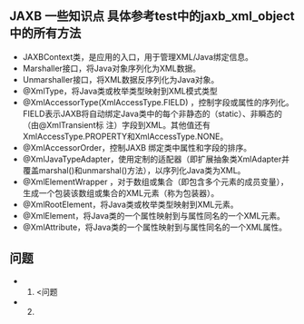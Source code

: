 ## JAXB 一些知识点 具体参考test中的<Strong>jaxb_xml_object</Strong>中的所有方法

* JAXBContext类，是应用的入口，用于管理XML/Java绑定信息。
* Marshaller接口，将Java对象序列化为XML数据。
* Unmarshaller接口，将XML数据反序列化为Java对象。
* @XmlType，将Java类或枚举类型映射到XML模式类型
* @XmlAccessorType(XmlAccessType.FIELD) ，控制字段或属性的序列化。FIELD表示JAXB将自动绑定Java类中的每个非静态的（static）、非瞬态的（由@XmlTransient标 注）字段到XML。其他值还有XmlAccessType.PROPERTY和XmlAccessType.NONE。
* @XmlAccessorOrder，控制JAXB 绑定类中属性和字段的排序。
* @XmlJavaTypeAdapter，使用定制的适配器（即扩展抽象类XmlAdapter并覆盖marshal()和unmarshal()方法），以序列化Java类为XML。
* @XmlElementWrapper ，对于数组或集合（即包含多个元素的成员变量），生成一个包装该数组或集合的XML元素（称为包装器）。
* @XmlRootElement，将Java类或枚举类型映射到XML元素。
* @XmlElement，将Java类的一个属性映射到与属性同名的一个XML元素。
* @XmlAttribute，将Java类的一个属性映射到与属性同名的一个XML属性。

## 问题
* 1. &lt;问题
* 2.